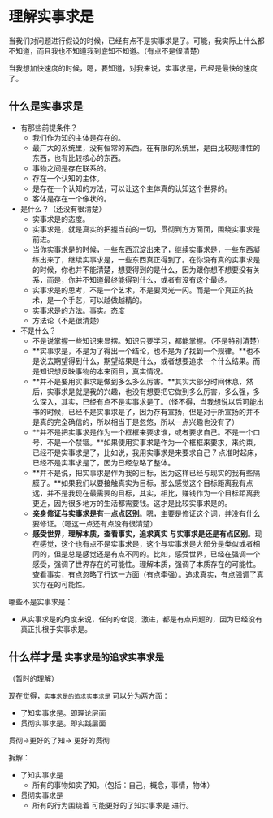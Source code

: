 # 理解实事求是



当我们对问题进行假设的时候，已经有点不是实事求是了。可能，我实际上什么都不知道，而且我也不知道我到底知不知道。（有点不是很清楚）


当我想加快速度的时候，嗯，要知道，对我来说，实事求是，已经是最快的速度了。



## 什么是实事求是

- 有那些前提条件？
  - 我们作为知的主体是存在的。
  - 最广大的系统里，没有恒常的东西。在有限的系统里，是由比较规律性的东西，也有比较核心的东西。
  - 事物之间是存在联系的。
  - 存在一个认知的主体。
  - 是存在一个认知的方法，可以让这个主体真的认知这个世界的。
  - 客体是存在一个像状的。
- 是什么？（还没有很清楚）
  - 实事求是的态度。
  - 实事求是，就是真实的把握当前的一切，贯彻到方方面面，围绕实事求是前进。
  - 当你实事求是的时候，一些东西沉淀出来了，继续实事求是，一些东西凝练出来了，继续实事求是，一些东西真正得到了。在你没有真的实事求是的时候，你也并不能清楚，想要得到的是什么，因为跟你想不想要没有关系，而是，你并不知道最终能得到什么，或者有没有这个最终。
  - 实事求是的思考，不是一个艺术，不是要灵光一闪。而是一个真正的技术，是一个手艺，可以越做越精的。
  - 实事求是的方法。事实。态度
  - 方法论（不是很清楚）
- 不是什么？
  - 不是说掌握一些知识来显摆。知识只要学习，都能掌握。（不是特别清楚）
  - **实事求是，不是为了得出一个结论，也不是为了找到一个规律。**也不是说去期望得到什么，期望结果是什么，或者想要追求一个什么结果。而是知识想反映事物的本来面目，真实情况。
  - **并不是要用实事求是做到多么多么厉害。**其实大部分时间休息，然后，实事求是就是我的兴趣，也没有想要把它做到多么厉害，多么强，多么深入，其实，已经有点不是实事求是了。（怪不得，当我想说以后可能出书的时候，已经不是实事求是了，因为存有宣扬，但是对于所宣扬的并不是真的完全确信的，所以相当于是忽悠，所以一点兴趣也没有了）
  - **并不是把实事求是作为一个框框来要求谁，或者要求自己。不是一个口号，不是一个禁锢。**如果使用实事求是作为一个框框来要求，来约束，已经不是实事求是了，比如说，我用实事求是来要求自己 7 点准时起床，已经不是实事求是了，因为已经忽略了整体。
  - **并不是说，把实事求是作为我的目标，因为这样已经与现实的我有些隔膜了。**如果我们以要接触真实为目标，那么感觉这个目标距离我有点远，并不是我现在最需要的目标，其实，相比，赚钱作为一个目标距离我更近，因为很多地方的生活都需要钱。这才是比较实事求是的。
  - **亲身修证与实事求是有一点点区别**。嗯，主要是修证这个词，并没有什么要修证。（嗯这一点还有点没有很清楚）
  - **感受世界，理解本质，查看事实，追求真实 与实事求是还是有点区别**。现在感觉，这个也有点不是实事求是，这个与实事求是大部分是类似或者相同的，但是总是感觉还是有点不同的。比如，感受世界，已经在强调一个感受，强调了世界存在的可能性。理解本质，强调了本质存在的可能性。查看事实，有点忽略了行这一方面（有点牵强）。追求真实，有点强调了真实存在的可能性。


哪些不是实事求是：

- 从实事求是的角度来说，任何的仓促，激进，都是有点问题的，因为已经没有真正扎根于实事求是。





## 什么样才是 `实事求是的追求实事求是`

（暂时的理解）

现在觉得，`实事求是的追求实事求是` 可以分为两方面：

- 了知实事求是。即理论层面
- 贯彻实事求是。即实践层面

贯彻->更好的了知-> 更好的贯彻


拆解：

- 了知实事求是
  - 所有的事物如实了知。（包括：自己，概念，事情，物体）
- 贯彻实事求是
  - 所有的行为围绕着 可能更好的了知实事求是 进行。



